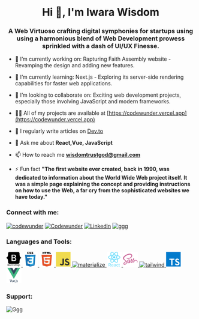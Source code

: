 <h1 align="center">Hi 👋, I'm Iwara Wisdom</h1>
<h3 align="center">A Web Virtuoso crafting digital symphonies for startups using using a harmonious blend of Web Development prowess sprinkled with a dash of UI/UX Finesse.</h3>

- 🔭 I’m currently working on: Rapturing Faith Assembly website - Revamping the design and adding new features.

- 🌱 I’m currently learning: Next.js - Exploring its server-side rendering capabilities for faster web applications.

- 👯 I’m looking to collaborate on: Exciting web development projects, especially those involving JavaScript and modern frameworks.

- 👨‍💻 All of my projects are available at [https://codewunder.vercel.app](https://codewunder.vercel.app)

- 📝 I regularly write articles on [Dev.to](https://dev.to/codewunder)

- 💬 Ask me about **React,Vue, JavaScript**

- 📫 How to reach me **wisdomtrustgod@gmail.com**

- ⚡ Fun fact **"The first website ever created, back in 1990, was dedicated to information about the World Wide Web project itself. It was a simple page explaining the concept and providing instructions on how to use the Web, a far cry from the sophisticated websites we have today."**

<h3 align="left">Connect with me:</h3>
<p align="left">
<a href="https://dev.to/codewunder" target="blank"><img align="center" src="https://raw.githubusercontent.com/rahuldkjain/github-profile-readme-generator/master/src/images/icons/Social/devto.svg" alt="codewunder" height="30" width="40" /></a>
<a href="https://twitter.com/stunwunder" target="blank"><img align="center" src="https://raw.githubusercontent.com/rahuldkjain/github-profile-readme-generator/master/src/images/icons/Social/twitter.svg" alt="Codewunder" height="30" width="40" /></a>
<a href="https://www.linkedin.com/in/wisdom-iwara-140b11218" target="blank"><img align="center" src="https://raw.githubusercontent.com/rahuldkjain/github-profile-readme-generator/master/src/images/icons/Social/linked-in-alt.svg" alt="Linkedin" height="30" width="40" /></a>
<a href="https://fb.com/ggg" target="blank"><img align="center" src="https://raw.githubusercontent.com/rahuldkjain/github-profile-readme-generator/master/src/images/icons/Social/facebook.svg" alt="ggg" height="30" width="40" /></a>
</p>

<h3 align="left">Languages and Tools:</h3>
<p align="left"> <a href="https://getbootstrap.com" target="_blank" rel="noreferrer"> <img src="https://raw.githubusercontent.com/devicons/devicon/master/icons/bootstrap/bootstrap-plain-wordmark.svg" alt="bootstrap" width="40" height="40"/> </a> <a href="https://www.w3schools.com/css/" target="_blank" rel="noreferrer"> <img src="https://raw.githubusercontent.com/devicons/devicon/master/icons/css3/css3-original-wordmark.svg" alt="css3" width="40" height="40"/> </a> <a href="https://www.w3.org/html/" target="_blank" rel="noreferrer"> <img src="https://raw.githubusercontent.com/devicons/devicon/master/icons/html5/html5-original-wordmark.svg" alt="html5" width="40" height="40"/> </a> <a href="https://developer.mozilla.org/en-US/docs/Web/JavaScript" target="_blank" rel="noreferrer"> <img src="https://raw.githubusercontent.com/devicons/devicon/master/icons/javascript/javascript-original.svg" alt="javascript" width="40" height="40"/> </a> <a href="https://materializecss.com/" target="_blank" rel="noreferrer"> <img src="https://raw.githubusercontent.com/prplx/svg-logos/5585531d45d294869c4eaab4d7cf2e9c167710a9/svg/materialize.svg" alt="materialize" width="40" height="40"/> </a> <a href="https://reactjs.org/" target="_blank" rel="noreferrer"> <img src="https://raw.githubusercontent.com/devicons/devicon/master/icons/react/react-original-wordmark.svg" alt="react" width="40" height="40"/> </a> <a href="https://sass-lang.com" target="_blank" rel="noreferrer"> <img src="https://raw.githubusercontent.com/devicons/devicon/master/icons/sass/sass-original.svg" alt="sass" width="40" height="40"/> </a> <a href="https://tailwindcss.com/" target="_blank" rel="noreferrer"> <img src="https://www.vectorlogo.zone/logos/tailwindcss/tailwindcss-icon.svg" alt="tailwind" width="40" height="40"/> </a> <a href="https://www.typescriptlang.org/" target="_blank" rel="noreferrer"> <img src="https://raw.githubusercontent.com/devicons/devicon/master/icons/typescript/typescript-original.svg" alt="typescript" width="40" height="40"/> </a> <a href="https://vuejs.org/" target="_blank" rel="noreferrer"> <img src="https://raw.githubusercontent.com/devicons/devicon/master/icons/vuejs/vuejs-original-wordmark.svg" alt="vuejs" width="40" height="40"/> </a> </p>

<h3 align="left">Support:</h3>
<p><a href="https://www.buymeacoffee.com/Ggg"> <img align="left" src="https://cdn.buymeacoffee.com/buttons/v2/default-yellow.png" height="50" width="210" alt="Ggg" /></a></p><br><br>
